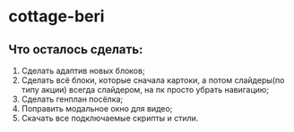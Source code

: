 # cottage-beri

## Что осталось сделать:
1. Сделать адаптив новых блоков;
2. Сделать всё блоки, которые сначала картоки, а потом слайдеры(по типу акции) всегда слайдером, на пк просто убрать навигацию;
3. Сделать генплан посёлка;
4. Поправить модальное окно для видео;
5. Скачать все подключаемые скрипты и стили.